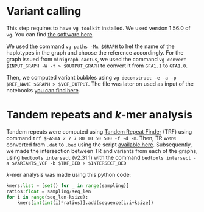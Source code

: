 # Variant calling

This step requires to have `vg toolkit` installed. We used version 1.56.0 of `vg`. You can find [the software here](https://github.com/vgteam/vg).

We used the command `vg paths -Mx $GRAPH` to het the name of the haplotypes in the graph and choose the reference accordingly.
For the graph issued from `minigraph-cactus`, we used the command `vg convert $INPUT_GRAPH -W -f > $OUTPUT_GRAPH` to convert it from `GFA1.1` to `GFA1.0`.

Then, we computed variant bubbles using `vg deconstruct -e -a -p $REF_NAME $GRAPH > $VCF_OUTPUT`. The file was later on used as input of the notebooks [you can find here](https://github.com/dubssieg/pancat_paper/4_reproduce_figures).

# Tandem repeats and *k*-mer analysis

Tandem repeats were computed using [Tandem Repeat Finder](https://github.com/Benson-Genomics-Lab/TRF) (TRF) using command `trf $FASTA 2 7 7 80 10 50 500 -f -d -m`. Then, TR were converted from `.dat` to `.bed` using the script [available here](https://github.com/hdashnow/TandemRepeatFinder_scripts/blob/master/TRFdat_to_bed.py). Subsequently, we made the intersection between TR and variants from each of the graphs, using `bedtools intersect` (v2.31.1) with the command `bedtools intersect -a $VARIANTS_VCF -b $TRF_BED > $INTERSECT_BED`

*k*-mer analysis was made using this python code:

```python
kmers:list = [set() for _ in range(sampling)]
ratios:float = sampling/seq_len
for i in range(seq_len-ksize):
    kmers[int(int(i)*ratios)].add(sequence[i:i+ksize])
```